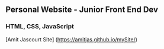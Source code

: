 ## **Personal Website - Junior Front End Dev**
### HTML, CSS, JavaScript




[Amit Jascourt Site] (https://amitjas.github.io/mySite/)
